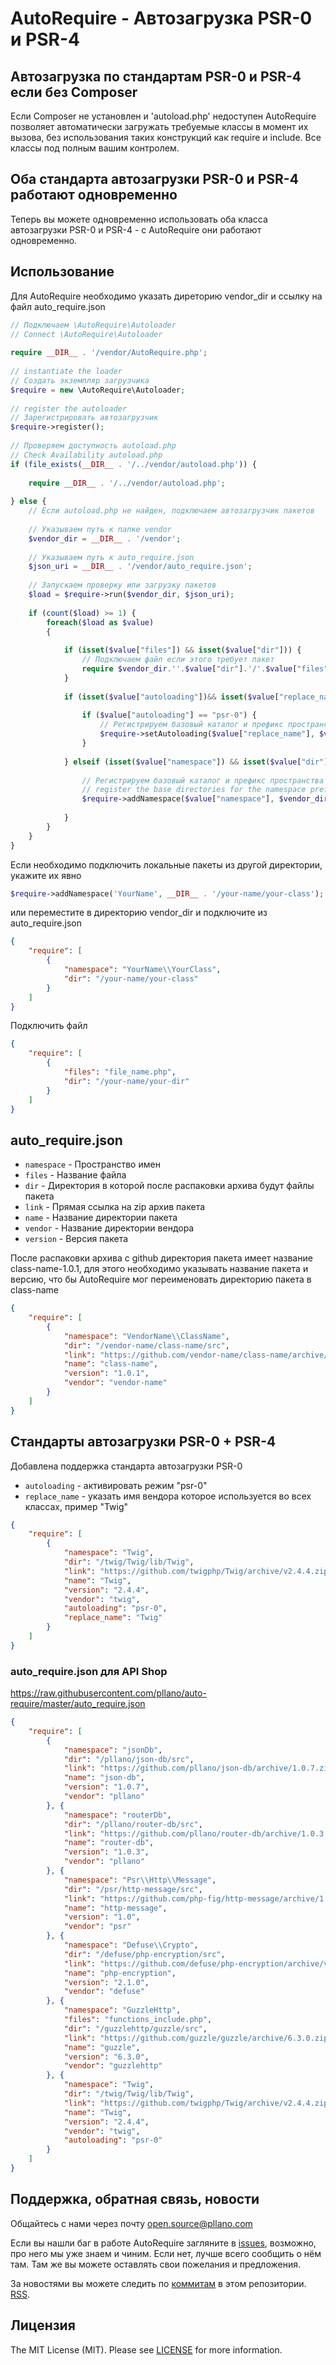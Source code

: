 # AutoRequire - Автозагрузка PSR-0 и PSR-4
## Автозагрузка по стандартам PSR-0 и PSR-4 если без Composer
Если Composer не установлен и 'autoload.php' недоступен AutoRequire позволяет автоматически загружать требуемые классы в момент их вызова, без использования таких конструкций как require и include. Все классы под полным вашим контролем.
## Оба стандарта автозагрузки PSR-0 и PSR-4 работают одновременно
Теперь вы можете одновременно использовать оба класса автозагрузки PSR-0 и PSR-4 - с AutoRequire они работают одновременно.

## Использование
Для AutoRequire необходимо указать диреторию vendor_dir и ссылку на файл auto_require.json
```php
// Подключаем \AutoRequire\Autoloader
// Connect \AutoRequire\Autoloader
 
require __DIR__ . '/vendor/AutoRequire.php';
 
// instantiate the loader
// Создать экземпляр загрузчика
$require = new \AutoRequire\Autoloader;
 
// register the autoloader
// Зарегистрировать автозагрузчик
$require->register();
 
// Проверяем доступность autoload.php
// Check Availability autoload.php
if (file_exists(__DIR__ . '/../vendor/autoload.php')) {
 
    require __DIR__ . '/../vendor/autoload.php';
 
} else {
    // Если autoload.php не найден, подключаем автозагрузчик пакетов
 
    // Указываем путь к папке vendor
    $vendor_dir = __DIR__ . '/vendor';
 
    // Указываем путь к auto_require.json
    $json_uri = __DIR__ . '/vendor/auto_require.json';
 
    // Запускаем проверку или загрузку пакетов
    $load = $require->run($vendor_dir, $json_uri);
 
    if (count($load) >= 1) {
        foreach($load as $value)
        {
 
            if (isset($value["files"]) && isset($value["dir"])) {
                // Подключаем файл если этого требует пакет
                require $vendor_dir.''.$value["dir"].'/'.$value["files"];
            }
 
            if (isset($value["autoloading"])&& isset($value["replace_name"]) && isset($value["dir"])) {
 
                if ($value["autoloading"] == "psr-0") {
                    // Регистрируем базовый каталог и префикс пространства имен PSR-0
                    $require->setAutoloading($value["replace_name"], $vendor_dir.''.$value["dir"]);
                }
 
            } elseif (isset($value["namespace"]) && isset($value["dir"])) {
 
                // Регистрируем базовый каталог и префикс пространства имен PSR-4
                // register the base directories for the namespace prefix
                $require->addNamespace($value["namespace"], $vendor_dir.''.$value["dir"]);
 
            }
        }
    }
}
```
Если необходимо подключить локальные пакеты из другой директории, укажите их явно
```php
$require->addNamespace('YourName', __DIR__ . '/your-name/your-class');
```
или переместите в директорию vendor_dir и подключите из auto_require.json
```json
{
    "require": [
        {
            "namespace": "YourName\\YourClass",
            "dir": "/your-name/your-class"
        }
    ]
}
```
Подключить файл
```json
{
    "require": [
        {
            "files": "file_name.php",
            "dir": "/your-name/your-dir"
        }
    ]
}
```
## auto_require.json
- `namespace` - Пространство имен
- `files` - Название файла
- `dir` - Директория в которой после распаковки архива будут файлы пакета
- `link` - Прямая ссылка на zip архив пакета
- `name` - Название директории пакета
- `vendor` - Название директории вендора
- `version` - Версия пакета
 
После распаковки архива с github директория пакета имеет название class-name-1.0.1, для этого необходимо указывать название пакета и версию, что бы AutoRequire мог переименовать директорию пакета в class-name
```json
{
    "require": [
        {
            "namespace": "VendorName\\ClassName",
            "dir": "/vendor-name/class-name/src",
            "link": "https://github.com/vendor-name/class-name/archive/1.0.1.zip",
            "name": "class-name",
            "version": "1.0.1",
            "vendor": "vendor-name"
        }
    ]
}
```
## Стандарты автозагрузки PSR-0 + PSR-4
Добавлена поддержка стандарта автозагрузки PSR-0
- `autoloading` - активировать режим "psr-0"
- `replace_name` - указать имя вендора которое используется во всех классах, пример "Twig"
```json
{
    "require": [
        {
            "namespace": "Twig",
            "dir": "/twig/Twig/lib/Twig",
            "link": "https://github.com/twigphp/Twig/archive/v2.4.4.zip",
            "name": "Twig",
            "version": "2.4.4",
            "vendor": "twig",
            "autoloading": "psr-0",
            "replace_name": "Twig"
        }
    ]
}
```
### auto_require.json для API Shop
https://raw.githubusercontent.com/pllano/auto-require/master/auto_require.json

```json
{
    "require": [
        {
            "namespace": "jsonDb",
            "dir": "/pllano/json-db/src",
            "link": "https://github.com/pllano/json-db/archive/1.0.7.zip",
            "name": "json-db",
            "version": "1.0.7",
            "vendor": "pllano"
        }, {
            "namespace": "routerDb",
            "dir": "/pllano/router-db/src",
            "link": "https://github.com/pllano/router-db/archive/1.0.3.zip",
            "name": "router-db",
            "version": "1.0.3",
            "vendor": "pllano"
        }, {
            "namespace": "Psr\\Http\\Message",
            "dir": "/psr/http-message/src",
            "link": "https://github.com/php-fig/http-message/archive/1.0.zip",
            "name": "http-message",
            "version": "1.0",
            "vendor": "psr"
        }, {
            "namespace": "Defuse\\Crypto",
            "dir": "/defuse/php-encryption/src",
            "link": "https://github.com/defuse/php-encryption/archive/v2.1.0.zip",
            "name": "php-encryption",
            "version": "2.1.0",
            "vendor": "defuse"
        }, {
            "namespace": "GuzzleHttp",
            "files": "functions_include.php",
            "dir": "/guzzlehttp/guzzle/src",
            "link": "https://github.com/guzzle/guzzle/archive/6.3.0.zip",
            "name": "guzzle",
            "version": "6.3.0",
            "vendor": "guzzlehttp"
        }, {
            "namespace": "Twig",
            "dir": "/twig/Twig/lib/Twig",
            "link": "https://github.com/twigphp/Twig/archive/v2.4.4.zip",
            "name": "Twig",
            "version": "2.4.4",
            "vendor": "twig",
            "autoloading": "psr-0"
        }
    ]
}
```
<a name="feedback"></a>
## Поддержка, обратная связь, новости
Общайтесь с нами через почту open.source@pllano.com

Если вы нашли баг в работе AutoRequire загляните в
[issues](https://github.com/pllano/auto-require/issues), возможно, про него мы уже знаем и
чиним. Если нет, лучше всего сообщить о нём там. Там же вы можете оставлять свои
пожелания и предложения.

За новостями вы можете следить по
[коммитам](https://github.com/pllano/auto-require/commits/master) в этом репозитории.
[RSS](https://github.com/pllano/auto-require/commits/master.atom).

Лицензия
-------

The MIT License (MIT). Please see [LICENSE](https://github.com/pllano/auto-require/edit/master/LICENSE) for more information.
